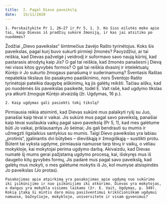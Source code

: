```yaml
---
title:  I. Pagal Dievo paveikslą
date:   15/11/2020
---
```


`1. Perskaitykite Pr 1, 26–27 ir Pr 5, 1. 3. Ko šios eilutės moko apie tai, kaip Dievas iš pradžių sukūrė žmoniją, ir kas jai atsitiko po nuodėmės?`
														
Žodžiai „Dievo paveikslas“ šimtmečius žavėjo Rašto tyrinėtojus. Koks šis paveikslas, pagal kurį buvo sukurti pirmieji žmonės? Pavyzdžiui, ar tai reiškia, kad Dievas pažvelgė į veidrodį ir suformavo savo naują kūrinį, kad pastarasis atrodytų kaip Jis? O gal tai reiškia, kad žmonės panašesni į Dievą nei visos kitos gyvybės formos? O gal tai reiškia dvasinį ir intelektualų Kūrėjo ir Jo sukurto žmogaus panašumą ir suderinamumą? Šventasis Raštas nepateikia tikslaus šio pasakymo paaiškinimo, nors Šventojo Rašto tyrinėtojai pateikia daugybę aiškinimų, ką jis galėtų reikšti. Tačiau aišku, kad po nuodėmės šis paveikslas pasikeitė, todėl E. Vait rašė, kad ugdymo tikslas yra atkurti žmoguje Kūrėjo atvaizdą (žr. Ugdymas, 16 p.).

`2. Kaip ugdymas gali pasiekti tokį tikslą?`

Pirmiausia reikia atsiminti, kad Dievas sukūrė mus palaikyti ryšį su Juo, panašiai kaip tėvai ir vaikai. Jis sukūrė mus pagal savo paveikslą, panašiai kaip tėvai susilaukia vaikų pagal savo paveikslą (Pr 5, 1), kad mes galėtume būti Jo vaikai, priklausantys Jo šeimai; Jis gali bendrauti su mumis ir užmegzti ilgalaikius santykius su mumis. Taigi Dievo paveikslas yra labiau „protinis“, įgalinantis dvi būtybes – dieviškąją ir žmogiškąją – susitikti protu. Būtent tai vyksta ugdyme, pirmiausia namuose tarp tėvų ir vaikų, o vėliau mokykloje, kai mokytojai perima ugdymo darbą. Akivaizdu, kad Dievas numatė šį mums gerai pažįstamą ugdymo procesą, kai, išskyręs mus iš daugelio kitų gyvybės formų, Jis padarė mus pagal savo paveikslą, kad galėtų mus mokyti, o mes galėtume mokytis iš Jo, kol mumyse atsispindės Jo paveikslas (Jo protas).

`Pasakojimas apie atpirkimą yra pasakojimas apie ugdymą nuo sukūrimo iki įsikūnijimo ir nuo įsikūnijimo iki atkūrimo. Dievas yra mokytojas, o dangus yra mokykla visiems laikams (žr. E. Vait, Ugdymas, p. 349). Kokią įtaką ši mintis daro mūsų pasišventimui krikščioniškam ugdymui namuose, bažnyčioje, mokykloje, universitete ir visam gyvenimui?`